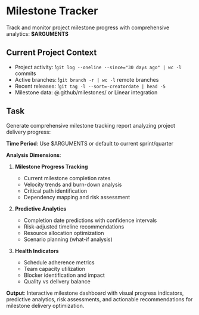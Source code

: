 
# Milestone Tracker

Track and monitor project milestone progress with comprehensive analytics: **$ARGUMENTS**

## Current Project Context

- Project activity: !`git log --oneline --since="30 days ago" | wc -l` commits
- Active branches: !`git branch -r | wc -l` remote branches
- Recent releases: !`git tag -l --sort=-creatordate | head -5`
- Milestone data: @.github/milestones/ or Linear integration

## Task

Generate comprehensive milestone tracking report analyzing project delivery progress:

**Time Period**: Use $ARGUMENTS or default to current sprint/quarter

**Analysis Dimensions**:
1. **Milestone Progress Tracking**
   - Current milestone completion rates
   - Velocity trends and burn-down analysis
   - Critical path identification
   - Dependency mapping and risk assessment

2. **Predictive Analytics**
   - Completion date predictions with confidence intervals
   - Risk-adjusted timeline recommendations
   - Resource allocation optimization
   - Scenario planning (what-if analysis)

3. **Health Indicators**
   - Schedule adherence metrics
   - Team capacity utilization
   - Blocker identification and impact
   - Quality vs delivery balance

**Output**: Interactive milestone dashboard with visual progress indicators, predictive analytics, risk assessments, and actionable recommendations for milestone delivery optimization.